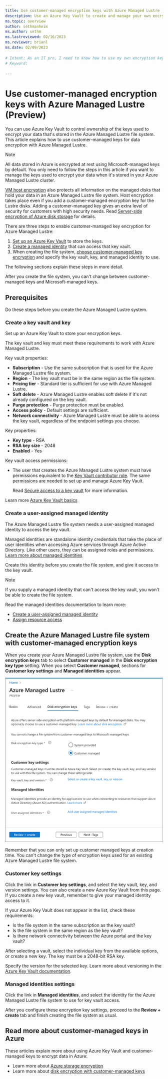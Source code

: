 ```yaml
---
title: Use customer-managed encryption keys with Azure Managed Lustre (Preview)
description: Use an Azure Key Vault to create and manage your own encryption keys for Azure Managed Lustre file systems.
ms.topic: overview
author: sethmanheim
ms.author: sethm 
ms.lastreviewed: 02/16/2023
ms.reviewer: brianl
ms.date: 02/09/2023

# Intent: As an IT pro, I need to know how to use my own encryption keys for data in my Azure Managed Lustre file system to meet my organization's security requirements.
# Keyword: 

---
```

# Use customer-managed encryption keys with Azure Managed Lustre (Preview)

You can use Azure Key Vault to control ownership of the keys used to encrypt your data that's stored in the Azure Managed Lustre file system. This article explains how to use customer-managed keys for data encryption with Azure Managed Lustre.

> [!NOTE]
> All data stored in Azure is encrypted at rest using Microsoft-managed keys by default. You only need to follow the steps in this article if you want to manage the keys used to encrypt your data when it's stored in your Azure Managed Lustre cluster.

[VM host encryption](/azure/virtual-machines/disk-encryption#encryption-at-host---end-to-end-encryption-for-your-vm-data) also protects all information on the managed disks that hold your data in an Azure Managed Lustre file system. Host encryption takes place even if you add a customer-managed encryption key for the Lustre disks. Adding a customer-managed key gives an extra level of security for customers with high security needs. Read [Server-side encryption of Azure disk storage](/azure/virtual-machines/disk-encryption) for details.

There are three steps to enable customer-managed key encryption for Azure Managed Lustre:

1. [Set up an Azure Key Vault](#create-a-key-vault-and-key) to store the keys.
1. [Create a managed identity](#create-a-user-assigned-managed-identity) that can access that key vault.
1. When creating the file system, [choose customer-managed key encryption](#create-the-azure-managed-lustre-file-system-with-customer-managed-encryption-keys) and specify the key vault, key, and managed identity to use.

The following sections explain these steps in more detail.

After you create the file system, you can't change between customer-managed keys and Microsoft-managed keys.<!-- However, if you use customer-managed keys you can [change](#update-key-settings) the encryption key, the key version, and the key vault as needed. ***[? - The update option doesn't seem to be in Azure Managed Lustre yet -?]*** -->

## Prerequisites

Do these steps before you create the Azure Managed Lustre system.

### Create a key vault and key

Set up an Azure Key Vault to store your encryption keys.

The key vault and key must meet these requirements to work with Azure Managed Lustre.

Key vault properties:

* **Subscription** - Use the same subscription that is used for the Azure Managed Lustre file system.
* **Region** - The key vault must be in the same region as the file system.
* **Pricing tier** - Standard tier is sufficient for use with Azure Managed Lustre.
* **Soft delete** - Azure Managed Lustre enables soft delete if it's not already configured on the key vault.
* **Purge protection** - Purge protection must be enabled.
* **Access policy** - Default settings are sufficient.
* **Network connectivity** - Azure Managed Lustre must be able to access the key vault, regardless of the endpoint settings you choose.

Key properties:

* **Key type** - RSA
* **RSA key size** - 2048
* **Enabled** - Yes

Key vault access permissions:

* The user that creates the Azure Managed Lustre system must have permissions equivalent to the [Key Vault contributor role](/azure/role-based-access-control/built-in-roles#key-vault-contributor). The same permissions are needed to set up and manage Azure Key Vault.

  Read [Secure access to a key vault](/azure/key-vault/general/security-features) for more information.

Learn more [Azure Key Vault basics](/azure/key-vault/general/basic-concepts)

### Create a user-assigned managed identity


The Azure Managed Lustre file system needs a user-assigned managed identity to access the key vault.

Managed identities are standalone identity credentials that take the place of user identities when accessing Azure services through Azure Active Directory. Like other users, they can be assigned roles and permissions. [Learn more about managed identities](/azure/active-directory/managed-identities-azure-resources/)

Create this identity before you create the file system, and give it access to the key vault.

> [!NOTE]
> If you supply a managed identity that can't access the key vault, you won't be able to create the file system.

Read the managed identities documentation to learn more:

* [Create a user-assigned managed identity](/azure/active-directory/managed-identities-azure-resources/how-manage-user-assigned-managed-identities)
* [Assign resource access](/azure/active-directory/managed-identities-azure-resources/howto-assign-access-portal?source=recommendations)

## Create the Azure Managed Lustre file system with customer-managed encryption keys

When you create your Azure Managed Lustre file system, use the **Disk encryption keys** tab to select **Customer managed** in the **Disk encryption key type** setting. When you select **Customer managed**, sections for **Customer key settings** and **Managed identities** appear.

![Screenshot of the Azure Portal interface for creating a new Azure Managed Lustre system, with customer managed selected on the Disk encryption keys tab. The page shows a Customer key settings section with a clickable link (text: "Select or create a key vault, key, or version"). Below that is a 'Managed identities' header with a link that has the text "Add user assigned managed identities".](media/customer-managed-encryption-keys/portal-encryption-keys.png)<!--Reformat alt-text for complex illustration.-->

Remember that you can only set up customer managed keys at creation time. You can't change the type of encryption keys used for an existing Azure Managed Lustre file system.

### Customer key settings

Click the link in **Customer key settings**, and select the key vault, key, and version settings. You can also create a new Azure Key Vault from this page. If you create a new key vault, remember to give your managed identity access to it.

<!-- GUI is significantly different from HPC Cache at least the version in doc -->

If your Azure Key Vault does not appear in the list, check these requirements:

* Is the file system in the same subscription as the key vault?
* Is the file system in the same region as the key vault?
* Is there network connectivity between the Azure portal and the key vault?

After selecting a vault, select the individual key from the available options, or create a new key. The key must be a 2048-bit RSA key.

Specify the version for the selected key. Learn more about versioning in the [Azure Key Vault documentation](/azure/key-vault/general/about-keys-secrets-certificates#objects-identifiers-and-versioning).
<!-- 
***[? - From HPC Cache GUI - this isn't an option in Lustre, should it be? - ?]***
*Optionally, check the **Always use current key version** box if you want to use [automatic key rotation](<https://learn.microsoft.com/azure/virtual-machines/disk-encryption#automatic-key-rotation-of-customer-managed-keys>).* -->

### Managed identities settings

Click the link in **Managed identities**, and select the identity for the Azure Managed Lustre file system to use for key vault access.

After you configure these encryption key settings, proceed to the **Review + create** tab and finish creating the file system as usual.

<!--
## Update key settings

***[? - is this an option in Azure Managed Lustre? I didn't find any systems with an "encryption" settings page to check. HPC Cache version is documented here: https://learn.microsoft.com/azure/hpc-cache/customer-keys#update-key-settings - ?]***

After your Azure Managed Lustre file system is up and running, you can change the encryption key settings.

You can change the key vault, key, or key version for your file system from the Azure portal. Click the **Encryption** settings link in the portal to open the **Customer key settings** page.

You cannot change a file system between customer-managed keys and system-managed keys.

<!-- ![Screenshot of "Customer keys settings" page, reached by clicking Settings > Encryption from the *cache* page in the Azure portal.](media/change-key-click.png) -->
<!-- Click the **Change key** link, then click **Change the key vault, key, or version** to open the key selector.

<!-- ![Screenshot of "select key from Azure Key Vault" page with three drop-down selectors to choose key vault, key, and version.](media/select-new-key.png) -->
<!--Key vaults in the same subscription and same region as this Azure Managed Lustre file system are shown in the list.

After you choose the new encryption key values, click **Select**. A confirmation page appears with the new values. Click **Save** to finalize the selection. -->

## Read more about customer-managed keys in Azure

These articles explain more about using Azure Key Vault and customer-managed keys to encrypt data in Azure:

* Learn more about [Azure storage encryption](/azure/storage/common/storage-service-encryption)
* Learn more about [disk encryption with customer-managed keys](/azure/virtual-machines/disk-encryption#customer-managed-keys)
